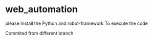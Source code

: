 # web_automation

please Install the Python and robot-framework
To execute the code

Commited from different branch

